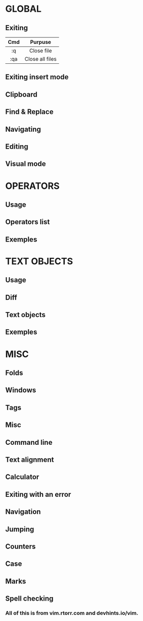 #	GLOBAL

##	Exiting
|	Cmd		|	Purpuse	|
|	:----:	|	:----:	|
|:q			|Close file |
|:qa		|Close all files |

##	Exiting insert mode
##	Clipboard
##	Find & Replace
##	Navigating
##	Editing
##	Visual mode


#	OPERATORS

##	Usage
##	Operators list
##	Exemples


#	TEXT OBJECTS

##	Usage
##	Diff
##	Text objects
##	Exemples


#	MISC

##	Folds
##	Windows
##	Tags
##	Misc
##	Command line
##	Text alignment
##	Calculator
##	Exiting with an error
##	Navigation
##	Jumping
##	Counters
##	Case
##	Marks
##	Spell checking


###	All of this is from vim.rtorr.com and devhints.io/vim.
